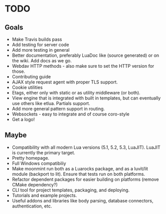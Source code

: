 # TODO

## Goals
* Make Travis builds pass
* Add testing for server code
* Add more testing in general
* Better documentation, preferably LuaDoc like (source generated) or on the wiki. Add docs as we go.
* Webdav HTTP methods - also make sure to set the HTTP version for those.
* Contributing guide
* AJAX style request agent with proper TLS support.
* Cookie utilities
* Etags, either only with static or as utility middleware (or both).
* View engine that is integrated with built in templates, but can eventually use others like etlua. Partials support.
* Add more general pattern support in routing.
* Websockets - easy to integrate and of course coro-style
* Get a logo!

## Maybe
* Compatibility with all modern Lua versions (5.1, 5.2, 5.3, LuaJIT). LuaJIT is currently the primary target.
* Pretty homepage.
* Full Windows compatibiliy
* Make moonmint run both as a Luarocks package, and as a luvit/lit module (backport to lit). Ensure that tests run on both platforms.
* Refactor dependent packages for easier building on platforms (remove CMake dependency?)
* CLI tool for project templates, packaging, and deploying.
* Tutorials and example projects.
* Useful addons and libraries like body parsing, database connectors, authentication, etc.
